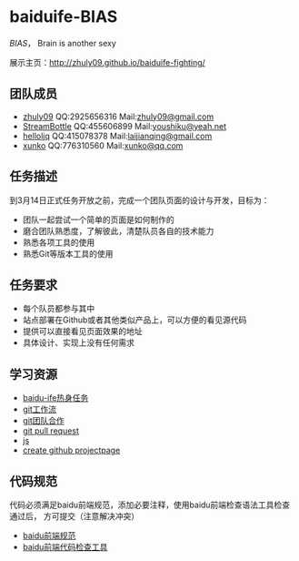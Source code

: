 # baiduife-BIAS

*BIAS*， Brain is another sexy

展示主页：<http://zhuly09.github.io/baiduife-fighting/>

## 团队成员

- [zhuly09](https://github.com/zhuly09) QQ:2925656316 Mail:zhuly09@gmail.com
- [StreamBottle](https://github.com/StreamBottle) QQ:455606899 Mail:youshiku@yeah.net
- [helloljq](https://github.com/helloljq) QQ:415078378 Mail:laijianqing@gmail.com
- [xunko](https://github.com/xunko) QQ:776310560 Mail:xunko@qq.com

## 任务描述

到3月14日正式任务开放之前，完成一个团队页面的设计与开发，目标为：

- 团队一起尝试一个简单的页面是如何制作的
- 磨合团队熟悉度，了解彼此，清楚队员各自的技术能力
- 熟悉各项工具的使用
- 熟悉Git等版本工具的使用

## 任务要求

- 每个队员都参与其中
- 站点部署在Github或者其他类似产品上，可以方便的看见源代码
- 提供可以直接看见页面效果的地址
- 具体设计、实现上没有任何需求

## 学习资源
- [baidu-ife热身任务](http://ife.baidu.com/static/warmup.html)
- [git工作流](https://github.com/xirong/my-git/blob/master/git-workflow-tutorial.md)
- [git团队合作](http://xiaocong.github.io/blog/2013/03/20/team-collaboration-with-github/)
- [git pull request](http://www.worldhello.net/gotgithub/04-work-with-others/010-fork-and-pull.html)
- [js](http://javascript.ruanyifeng.com)
- [create github projectpage](https://help.github.com/articles/creating-project-pages-manually/)

## 代码规范

代码必须满足baidu前端规范，添加必要注释，使用baidu前端检查语法工具检查通过后，
方可提交（注意解决冲突）

- [baidu前端规范](https://github.com/ecomfe/spec)
- [baidu前端代码检查工具](http://fecs.baidu.com/demo)



